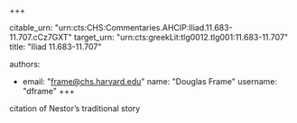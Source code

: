 +++


citable_urn: "urn:cts:CHS:Commentaries.AHCIP:Iliad.11.683-11.707.cCz7GXT"
target_urn: "urn:cts:greekLit:tlg0012.tlg001:11.683-11.707"
title: "Iliad 11.683-11.707"

authors:
- email: "frame@chs.harvard.edu"
  name: "Douglas Frame"
  username: "dframe"
+++

<p>citation of Nestor’s traditional story</p>